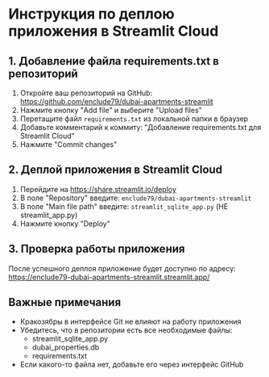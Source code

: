 # Инструкция по деплою приложения в Streamlit Cloud

## 1. Добавление файла requirements.txt в репозиторий

1. Откройте ваш репозиторий на GitHub: https://github.com/enclude79/dubai-apartments-streamlit
2. Нажмите кнопку "Add file" и выберите "Upload files"
3. Перетащите файл `requirements.txt` из локальной папки в браузер
4. Добавьте комментарий к коммиту: "Добавление requirements.txt для Streamlit Cloud"
5. Нажмите "Commit changes"

## 2. Деплой приложения в Streamlit Cloud

1. Перейдите на https://share.streamlit.io/deploy
2. В поле "Repository" введите: `enclude79/dubai-apartments-streamlit`
3. В поле "Main file path" введите: `streamlit_sqlite_app.py` (НЕ streamlit_app.py)
4. Нажмите кнопку "Deploy"

## 3. Проверка работы приложения

После успешного деплоя приложение будет доступно по адресу:
https://enclude79-dubai-apartments-streamlit.streamlit.app/

## Важные примечания

- Кракозябры в интерфейсе Git не влияют на работу приложения
- Убедитесь, что в репозитории есть все необходимые файлы:
  - streamlit_sqlite_app.py
  - dubai_properties.db
  - requirements.txt
- Если какого-то файла нет, добавьте его через интерфейс GitHub 